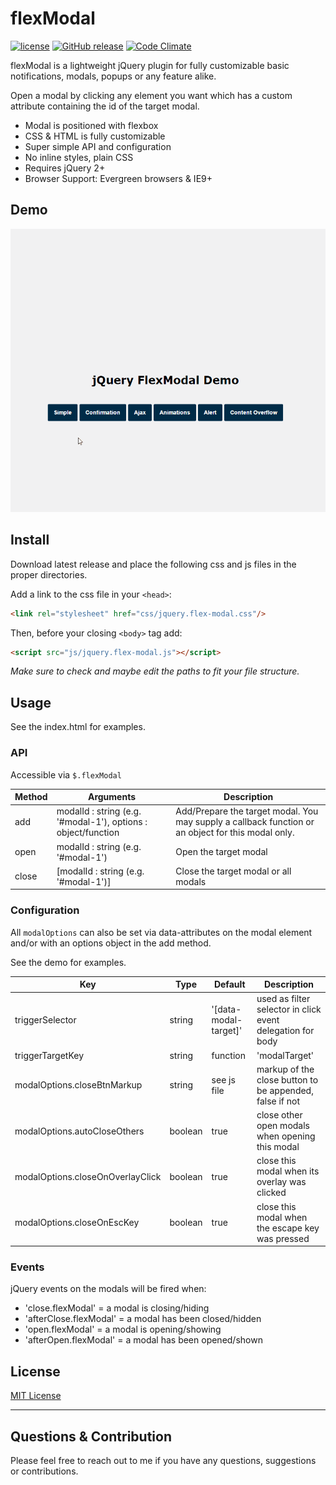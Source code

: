 # flexModal
[![license](https://img.shields.io/github/license/floriancapelle/jquery-flex-modal.svg?style=flat-square&maxAge=3600)](https://github.com/floriancapelle/jquery-flex-modal/blob/master/LICENSE)
[![GitHub release](https://img.shields.io/github/release/floriancapelle/jquery-flex-modal.svg?style=flat-square&maxAge=3600)](https://github.com/floriancapelle/jquery-flex-modal/releases)
[![Code Climate](https://codeclimate.com/github/floriancapelle/jquery-flex-modal/badges/gpa.svg)](https://codeclimate.com/github/floriancapelle/jquery-flex-modal)


flexModal is a lightweight jQuery plugin for fully customizable basic notifications, modals, popups or any feature alike.

Open a modal by clicking any element you want which has a custom attribute containing the id of the target modal.

- Modal is positioned with flexbox
- CSS & HTML is fully customizable
- Super simple API and configuration
- No inline styles, plain CSS
- Requires jQuery 2+
- Browser Support: Evergreen browsers & IE9+

## Demo

![jQuery FlexModal Demo](https://raw.githubusercontent.com/floriancapelle/jquery-flex-modal/master/demo.gif)

## Install

Download latest release and place the following css and js files in the proper directories.

Add a link to the css file in your `<head>`:
```html
<link rel="stylesheet" href="css/jquery.flex-modal.css"/>
```

Then, before your closing ```<body>``` tag add:
```html
<script src="js/jquery.flex-modal.js"></script>
```

*Make sure to check and maybe edit the paths to fit your file structure.*

## Usage

See the index.html for examples.

### API

Accessible via `$.flexModal`

Method | Arguments | Description
------ | -------- | -----------
add | modalId : string (e.g. '#modal-1'), options : object/function | Add/Prepare the target modal. You may supply a callback function or an object for this modal only.
open | modalId : string (e.g. '#modal-1') | Open the target modal
close | [modalId : string (e.g. '#modal-1')] | Close the target modal or all modals

### Configuration

All `modalOptions` can also be set via data-attributes on the modal element and/or with an options object in the add method.

See the demo for examples.

Key | Type | Default | Description
------ | ---- | ------- | -----------
triggerSelector | string | '[data-modal-target]' | used as filter selector in click event delegation for body
triggerTargetKey | string|function | 'modalTarget' | data object key containing modal id on trigger element. Or use function (context is trigger element and param is event object)
modalOptions.closeBtnMarkup | string | see js file | markup of the close button to be appended, false if not
modalOptions.autoCloseOthers | boolean | true | close other open modals when opening this modal
modalOptions.closeOnOverlayClick | boolean | true | close this modal when its overlay was clicked
modalOptions.closeOnEscKey | boolean | true | close this modal when the escape key was pressed

### Events

jQuery events on the modals will be fired when:
- 'close.flexModal' = a modal is closing/hiding
- 'afterClose.flexModal' = a modal has been closed/hidden
- 'open.flexModal' = a modal is opening/showing 
- 'afterOpen.flexModal' = a modal has been opened/shown

## License

[MIT License](https://github.com/floriancapelle/jquery-flex-modal/blob/master/LICENSE)

------------------

## Questions & Contribution
Please feel free to reach out to me if you have any questions, suggestions or contributions.
